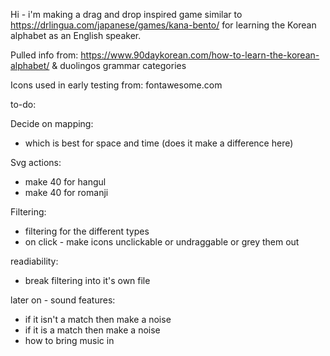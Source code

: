 Hi - i'm making a drag and drop inspired game similar to https://drlingua.com/japanese/games/kana-bento/ for learning the Korean alphabet as an English speaker. 

Pulled info from:
https://www.90daykorean.com/how-to-learn-the-korean-alphabet/
& duolingos grammar categories

Icons used in early testing from:
fontawesome.com


to-do:

Decide on mapping:
- which is best for space and time (does it make a difference here)

Svg actions:
- make 40 for hangul
- make 40 for romanji

Filtering:
- filtering for the different types
- on click - make icons unclickable or undraggable or grey them out

readiability:
- break filtering into it's own file

later on - sound features:
- if it isn't a match then make a noise
- if it is a match then make a noise
- how to bring music in 